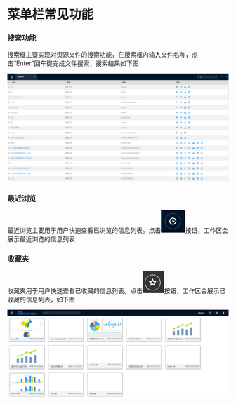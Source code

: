# 菜单栏常见功能

### 搜索功能

搜索框主要实现对资源文件的搜索功能，在搜索框内输入文件名称，点击“Enter”回车键完成文件搜索，搜索结果如下图

![PNG](../../image/200.png)

### 最近浏览

最近浏览主要用于用户快速查看已浏览的信息列表。点击![PNG](../../image/201.png)按钮，工作区会展示最近浏览的信息列表

### 收藏夹

收藏夹用于用户快速查看已收藏的信息列表。点击![PNG](../../image/202.png)按钮，工作区会展示已收藏的信息列表，如下图

![PNG](../../image/203.png)